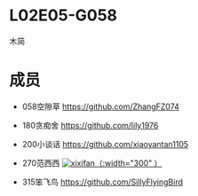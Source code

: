 # L02E05-G058
木简
# 成员
- 058空隙草 https://github.com/ZhangFZ074

- 180贪痴舍 https://github.com/lily1976

- 200小谈话 https://github.com/xiaoyantan1105

- 270范西西 [![xixifan](https://avatars0.githubusercontent.com/u/33768999?s=460&v=4)（:width="300" ）](https://github.com/xixifan)

- 315笨飞鸟 https://github.com/SillyFlyingBird
